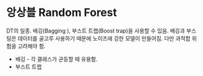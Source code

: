 # 앙상블 Random Forest

 DT의 일종. 배깅(Bagging ), 부스트 트랩(Boost trap)을 사용할 수 있음. 배깅과 부스팅은 데이터를 골고루 사용하기 때문에 노이즈에 강한 모델이 만들어짐. 다만 과적합 위험을 고려해야 함.

- 배깅 - 각 클래스가 균등할 때 유용함.
- 부스트 트랩